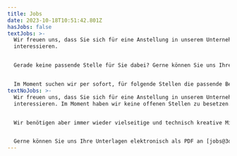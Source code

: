 ```yaml
---
title: Jobs
date: 2023-10-18T10:51:42.801Z
hasJobs: false
textJobs: >-
  Wir freuen uns, dass Sie sich für eine Anstellung in unserem Unternehmen
  interessieren.


  Gerade keine passende Stelle für Sie dabei? Gerne können Sie uns Ihre Unterlagen elektronisch als PDF an [jobs@3dimensional.ch](mailto:jobs@3dimensional.ch) zusenden, da wir immer wieder Mitarbeiter/Innen als Schreiner, Polydesigner 3D, Werbetechniker oder im Bereich AVOR und Projektleitung suchen.


  Im Moment suchen wir per sofort, für folgende Stellen die passende Besetzung:
textNoJobs: >-
  Wir freuen uns, dass Sie sich für eine Anstellung in unserem Unternehmen
  interessieren. Im Moment haben wir keine offenen Stellen zu besetzen.


  Wir benötigen aber immer wieder vielseitige und technisch kreative Mitarbeiter/Innen als Schreiner, Polydesigner 3D, Werbetechniker oder im Bereich AVOR und Projektleitung.


  Gerne können Sie uns Ihre Unterlagen elektronisch als PDF an [jobs@3dimensional.ch](mailto:jobs@3dimensional.ch) zusenden.
---
```

